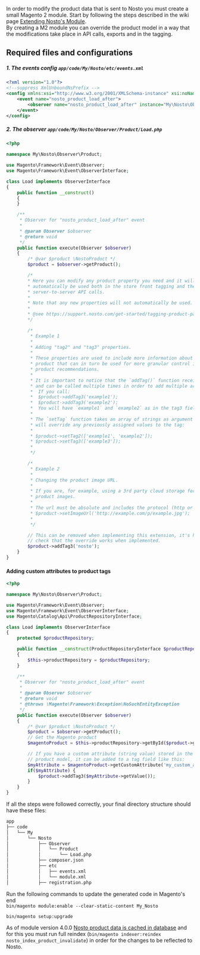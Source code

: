 In order to modify the product data that is sent to Nosto you must create a small Magento 2 module. Start by following the steps described in the wiki page [Extending Nosto's Module](Overriding-or-extending-functionalities.md). <br>
By creating a M2 module you can override the product model in a way that the modifications take place in API calls, exports and in the tagging.

## Required files and configurations

##### 1. The events config `app/code/My/Nosto/etc/events.xml`

```xml
<?xml version="1.0"?>
<!--suppress XmlUnboundNsPrefix -->
<config xmlns:xsi="http://www.w3.org/2001/XMLSchema-instance" xsi:noNamespaceSchemaLocation="urn:magento:framework:Event/etc/events.xsd">
    <event name="nosto_product_load_after">
        <observer name="nosto_product_load_after" instance="My\Nosto\Observer\Product\Load" />
    </event>
</config>
```

##### 2. The observer `app/code/My/Nosto/Observer/Product/Load.php`

```php
<?php

namespace My\Nosto\Observer\Product;

use Magento\Framework\Event\Observer;
use Magento\Framework\Event\ObserverInterface;

class Load implements ObserverInterface
{
    public function __construct()
    {
    }

    /**
     * Observer for "nosto_product_load_after" event
     *
     * @param Observer $observer
     * @return void
     */
    public function execute(Observer $observer)
    {
        /* @var $product \NostoProduct */
        $product = $observer->getProduct();

        /*
        * Here you can modify any product property you need and it will
        * automatically be used both in the store front tagging and the
        * server-to-server API calls.
        *
        * Note that any new properties will not automatically be used.
        *
        * @see https://support.nosto.com/get-started/tagging-product-pages/
        */

        /*
         * Example 1
         *
         * Adding "tag2" and "tag3" properties.
         *
         * These properties are used to include more information about the
         * product that can in turn be used for more granular control in the
         * product recommendations.
         *
         * It is important to notice that the `addTag()` function receives a string as an argument
         * and can be called multiple times in order to add multiple arguments.
         *  If you call:
         *  $product->addTag3('example1');
         *  $product->addTag3('example2');
         *  You will have `example1` and `example2` as in the tag3 field.
         *
         * The `setTag` function takes an array of strings as argument and
         * will override any previously assigned values to the tag:
         *
         * $product->setTag2(['example1', 'example2']);
         * $product->setTag3(['example3']);
         * 
         */

        /*
         * Example 2
         *
         * Changing the product image URL.
         *
         * If you are, for example, using a 3rd party cloud storage for your
         * product images.
         *
         * The url must be absolute and includes the protocol (http or https).
         * $product->setImageUrl('http://example.com/p/example.jpg');
         *
         */

        // This can be removed when implementing this extension, it's here only to
        // check that the override works when implemented.
        $product->addTag3('nosto');
    }
}
```

#### Adding custom attributes to product tags
```php
<?php

namespace My\Nosto\Observer\Product;

use Magento\Framework\Event\Observer;
use Magento\Framework\Event\ObserverInterface;
use Magento\Catalog\Api\ProductRepositoryInterface;

class Load implements ObserverInterface
{
    protected $productRepository;

    public function __construct(ProductRepositoryInterface $productRepository)
    {
        $this->productRepository = $productRepository;
    }

    /**
     * Observer for "nosto_product_load_after" event
     *
     * @param Observer $observer
     * @return void
     * @throws \Magento\Framework\Exception\NoSuchEntityException
     */
    public function execute(Observer $observer)
    {
        /* @var $product \NostoProduct */
        $product = $observer->getProduct();
        // Get the Magento product
        $magentoProduct = $this->productRepository->getById($product->getProductId());

        // If you have a custom attribute (string value) stored in the Magento
        // product model, it can be added to a tag field like this:
        $myAttribute = $magentoProduct->getCustomAttribute('my_custom_attribute');
        if($myAttribute) {
            $product->addTag3($myAttribute->getValue());
        }
    }
}


```
If all the steps were followed correctly, your final directory structure should have these files:
```bash
app
├── code
│   └── My
│       └── Nosto
│           ├── Observer
│           │   └── Product
│           │       └── Load.php
│           ├── composer.json
│           ├── etc
│           │   ├── events.xml
│           │   └── module.xml
│           ├── registration.php
```
Run the following commands to update the generated code in Magento's end <br>
`bin/magento module:enable --clear-static-content My_Nosto`

`bin/magento setup:upgrade`

As of module version 4.0.0 [Nosto product data is cached in database](CachingImprovements.md) and for this you must run full reindex (`bin/magento indexer:reindex nosto_index_product_invalidate`) in order for the changes to be reflected to Nosto.